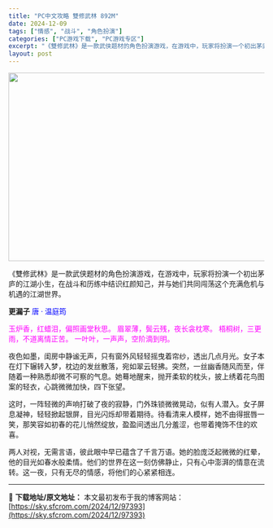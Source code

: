 ```yaml
---
title: "PC中文攻略 雙修武林 892M"
date: 2024-12-09
tags: ["情感", "战斗", "角色扮演"]
categories: ["PC游戏下载", "PC游戏专区"]
excerpt: "《雙修武林》是一款武侠题材的角色扮演游戏，在游戏中，玩家将扮演一个初出茅庐的江湖小生，在战斗和历练中结识红颜知己，并与她们共同闯荡这个充满危机与机遇的江湖世界。 更漏子 唐 · 温庭筠 玉炉香，红蜡泪，偏照画堂秋思。 眉翠薄，鬓云残，夜长衾枕寒。 梧桐树，三更雨，不道离情正苦。 一叶叶，一声声，空阶&hellip;"
layout: post
---
```


<img class="aligncenter size-full wp-image-97394" src="https://sky.sfcrom.com/wp-content/uploads/2024/12/2024120912045454.webp" alt="" width="660" height="370" />

《雙修武林》是一款武侠题材的角色扮演游戏，在游戏中，玩家将扮演一个初出茅庐的江湖小生，在战斗和历练中结识红颜知己，并与她们共同闯荡这个充满危机与机遇的江湖世界。

<strong>更漏子</strong>
<span style="color: #0000ff;">唐 · 温庭筠</span>

<span style="color: #ff00ff;">玉炉香，红蜡泪，偏照画堂秋思。</span>
<span style="color: #ff00ff;">眉翠薄，鬓云残，夜长衾枕寒。</span>
<span style="color: #ff00ff;">梧桐树，三更雨，不道离情正苦。</span>
<span style="color: #ff00ff;">一叶叶，一声声，空阶滴到明。</span>

夜色如墨，闺房中静谧无声，只有窗外风轻轻摇曳着帘纱，透出几点月光。女子本在灯下辗转入梦，枕边的发丝散落，宛如翠云轻拂。突然，一丝幽香随风而至，伴随着一种熟悉却微不可察的气息。她蓦地醒来，抛开柔软的枕头，披上绣着花鸟图案的轻衣，心跳微微加快，四下张望。

这时，一阵轻微的声响打破了夜的寂静，门外珠锁微微晃动，似有人潜入。女子屏息凝神，轻轻掀起银屏，目光闪烁却带着期待。待看清来人模样，她不由得抿唇一笑，那笑容如初春的花儿悄然绽放，盈盈间透出几分羞涩，也带着掩饰不住的欢喜。

两人对视，无需言语，彼此眼中早已蕴含了千言万语。她的脸庞泛起微微的红晕，他的目光如春水般柔情。他们的世界在这一刻仿佛静止，只有心中澎湃的情意在流转。这一夜，只有无尽的情感，将他们的心紧紧相连。

---
📖 **下载地址/原文地址：** 本文最初发布于我的博客网站：[https://sky.sfcrom.com/2024/12/97393](https://sky.sfcrom.com/2024/12/97393)

